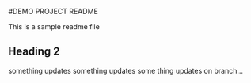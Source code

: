 #DEMO PROJECT README

This is a sample readme file

## Heading 2

something updates
something updates
some thing updates on branch...
